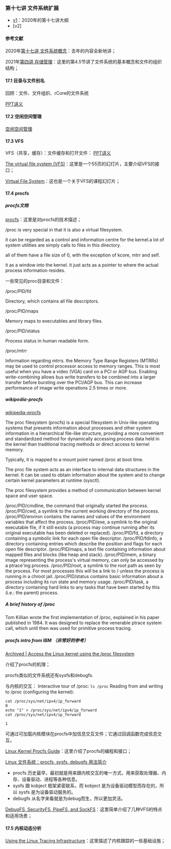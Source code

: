 ### 第十七讲 文件系统扩展

* [v1](https://github.com/LearningOS/os-lectures/blob/ded5de1d168c7ed7bbf6845129a1455ccdaac432/lecture17/ref.md)：2020年的第十七讲大纲
* [v2]

#### 参考文献

2020年[第十七讲 文件系统概念](https://os.cs.tsinghua.edu.cn/oscourse/OS2020spring/lecture17)：去年的内容全新地讲；

2021年[第四讲 存储管理](https://os.cs.tsinghua.edu.cn/oscourse/OS2021spring/lecture04)：这里的第4.5节讲了文件系统的基本概念和文件的组织结构；

#### 17.1 目录与文件别名

回顾：文件、文件组织、rCore的文件系统

  [PPT讲义](http://os.cs.tsinghua.edu.cn/oscourse/OS2015/lecture21?action=AttachFile&do=get&target=21-1.pptx)   

#### 17.2 空闲空间管理

  [空闲空间管理](http://os.cs.tsinghua.edu.cn/oscourse/OS2015/lecture21?action=AttachFile&do=get&target=21-5.pptx)

#### 17.3 VFS

VFS（共享，缓存）：文件缓存和打开文件： [PPT讲义](http://os.cs.tsinghua.edu.cn/oscourse/OS2015/lecture21?action=AttachFile&do=get&target=21-3.pptx)   

[The virtual file system (VFS)](www.cs.uni.edu/~diesburg/courses/dd/notes/VFS.pptx)：这里是一个55页的幻灯片，主要介绍VFS的接口；

[Virtual File System](https://www.cs.unc.edu/~porter/courses/cse506/s16/slides/vfs.pdf)：这也是一个关于VFS的课程幻灯片；



#### 17.4 procfs

##### procfs文档

[procfs](https://tldp.org/LDP/Linux-Filesystem-Hierarchy/html/proc.html)：这里是对procfs的技术描述；

/proc is very special in that it is also a virtual filesystem.

it can be regarded as a control and information centre for the  kernel.a lot of system utilities are simply calls to files  in this directory.

all of them have a file size of 0, with the exception of kcore, mtrr  and self.

it as a window into the kernel. it just acts as a pointer to where the actual  process information resides.



一些常见的proc目录和文件：

/proc/PID/fd

Directory,  which contains all file descriptors.

/proc/PID/maps

Memory  maps to executables and library files.

/proc/PID/status

Process  status in human readable form.

/proc/mtrr

 Information regarding  mtrrs. the Memory Type Range Registers (MTRRs) may be used to control processor  access to memory ranges. This is most useful when you have a video (VGA)  card on a PCI or AGP bus. Enabling write-combining allows bus write  transfers to be combined into a larger transfer before bursting over the  PCI/AGP bus. This can increase performance of image write operations 2.5  times or more.

##### wikipedia-procfs

[wikipedia-procfs](https://en.wikipedia.org/wiki/Procfs)

The proc filesystem (procfs) is a special filesystem in Unix-like operating systems that presents information about processes and other system information in a hierarchical file-like structure, providing a more convenient and standardized method for dynamically accessing process data held in the kernel than traditional tracing methods or direct access to kernel memory.

Typically, it is mapped to a mount point named /proc at boot time.

The proc file system acts as an interface to internal data structures in the kernel. It can be used to obtain information about the system and to change certain kernel parameters at runtime (sysctl).

The proc filesystem provides a method of communication between kernel space and user space.

/proc/PID/cmdline, the command that originally started the process.
/proc/PID/cwd, a symlink to the current working directory of the process.
/proc/PID/environ contains the names and values of the environment variables that affect the process.
/proc/PID/exe, a symlink to the original executable file, if it still exists (a process may continue running after its original executable has been deleted or replaced).
/proc/PID/fd, a directory containing a symbolic link for each open file descriptor.
/proc/PID/fdinfo, a directory containing entries which describe the position and flags for each open file descriptor.
/proc/PID/maps, a text file containing information about mapped files and blocks (like heap and stack).
/proc/PID/mem, a binary image representing the process's virtual memory, can only be accessed by a ptrace'ing process.
/proc/PID/root, a symlink to the root path as seen by the process. For most processes this will be a link to / unless the process is running in a chroot jail.
/proc/PID/status contains basic information about a process including its run state and memory usage.
/proc/PID/task, a directory containing hard links to any tasks that have been started by this (i.e.: the parent) process.

##### A brief history of /proc

[](http://dtrace.org/blogs/eschrock/2004/06/25/a-brief-history-of-proc/)
Tom Killian wrote the first implementation of /proc, explained in his paper published in 1984. It was designed to replace the venerable ptrace system call, which until then was used for primitive process tracing.

##### procfs intro from IBM （非常好的参考）

[Archived | Access the Linux kernel using the /proc filesystem](https://developer.ibm.com/technologies/linux/articles/l-proc/)

介绍了procfs的机理；

procfs类似的文件系统还有sysfs和debugfs.

与内核的交互：
Interactive tour of /proc: `ls /proc`
Reading from and writing to /proc (configuring the kernel): 

```
cat /proc/sys/net/ipv4/ip_forward
0
echo "1" > /proc/sys/net/ipv4/ip_forward
cat /proc/sys/net/ipv4/ip_forward

1
```

可通过可加载内核模块在procfs中加信息交互文件；它通过回调函数完成信息交互。

[Linux Kernel Procfs Guide](https://kernelnewbies.org/Documents/Kernel-Docbooks?action=AttachFile&do=get&target=procfs-guide_2.6.29.pdf)：这里介绍了procfs的编程和接口；

[Linux 文件系统：procfs, sysfs, debugfs 用法简介](https://www.cnblogs.com/qiuheng/p/5761877.html)

 * procfs 历史最早，最初就是用来跟内核交互的唯一方式，用来获取处理器、内存、设备驱动、进程等各种信息。
 * sysfs 跟 kobject 框架紧密联系，而 kobject 是为设备驱动模型而存在的，所以 sysfs 是为设备驱动服务的。
 * debugfs 从名字来看就是为debug而生，所以更加灵活。

[DebugFS, SecurityFS, PipeFS, and SockFS](http://dcjtech.info/topic/debugfs-securityfs-pipefs-and-sockfs/)：这里简单介绍了几种VFS的特点和适用场景；

#### 17.5 内核动态分析

[Using the Linux Tracing Infrastructure](https://events.static.linuxfound.org/sites/events/files/slides/praesentation_0.pdf)：这里描述了内核跟踪的一些基础设施；


